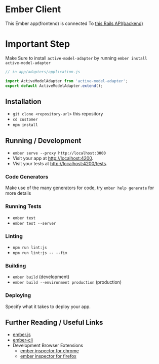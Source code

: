 # Ember Client

This Ember app(frontend) is connected To [this Rails API(backend)](https://github.com/manojnaidu619/Rails-API-Backend)

# Important Step

Make Sure to install ``active-model-adapter`` by running ``ember install active-model-adapter``

```javascript
// in app/adapters/application.js

import ActiveModelAdapter from 'active-model-adapter';
export default ActiveModelAdapter.extend();
```

## Installation

* `git clone <repository-url>` this repository
* `cd customer`
* `npm install`

## Running / Development

* `ember serve --proxy http://localhost:3000`
* Visit your app at [http://localhost:4200](http://localhost:4200).
* Visit your tests at [http://localhost:4200/tests](http://localhost:4200/tests).

### Code Generators

Make use of the many generators for code, try `ember help generate` for more details

### Running Tests

* `ember test`
* `ember test --server`

### Linting

* `npm run lint:js`
* `npm run lint:js -- --fix`

### Building

* `ember build` (development)
* `ember build --environment production` (production)

### Deploying

Specify what it takes to deploy your app.

## Further Reading / Useful Links

* [ember.js](https://emberjs.com/)
* [ember-cli](https://ember-cli.com/)
* Development Browser Extensions
  * [ember inspector for chrome](https://chrome.google.com/webstore/detail/ember-inspector/bmdblncegkenkacieihfhpjfppoconhi)
  * [ember inspector for firefox](https://addons.mozilla.org/en-US/firefox/addon/ember-inspector/)
